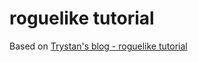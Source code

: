 # roguelike tutorial

Based on [Trystan's blog - roguelike tutorial](http://trystans.blogspot.com/2016/01/roguelike-tutorial-00-table-of-contents.html)
